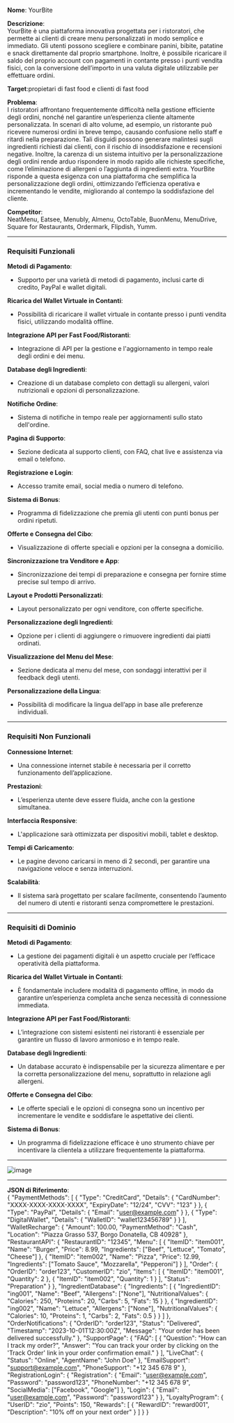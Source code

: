 **Nome**: YourBite

**Descrizione**:  
YourBite è una piattaforma innovativa progettata per i ristoratori, che permette ai clienti di creare menu personalizzati in modo semplice e immediato. Gli utenti possono scegliere e combinare panini, bibite, patatine e snack direttamente dal proprio smartphone. Inoltre, è possibile ricaricare il saldo del proprio account con pagamenti in contante presso i punti vendita fisici, con la conversione dell’importo in una valuta digitale utilizzabile per effettuare ordini.

**Target**:propietari di fast food e clienti di fast food

**Problema**:  
I ristoratori affrontano frequentemente difficoltà nella gestione efficiente degli ordini, nonché nel garantire un’esperienza cliente altamente personalizzata. In scenari di alto volume, ad esempio, un ristorante può ricevere numerosi ordini in breve tempo, causando confusione nello staff e ritardi nella preparazione. Tali disguidi possono generare malintesi sugli ingredienti richiesti dai clienti, con il rischio di insoddisfazione e recensioni negative. Inoltre, la carenza di un sistema intuitivo per la personalizzazione degli ordini rende arduo rispondere in modo rapido alle richieste specifiche, come l’eliminazione di allergeni o l’aggiunta di ingredienti extra. YourBite risponde a questa esigenza con una piattaforma che semplifica la personalizzazione degli ordini, ottimizzando l’efficienza operativa e incrementando le vendite, migliorando al contempo la soddisfazione del cliente.

**Competitor**:  
NeatMenu, Eatsee, Menubly, Almenu, OctoTable, BuonMenu, MenuDrive, Square for Restaurants, Ordermark, Flipdish, Yumm.

---

### **Requisiti Funzionali**

**Metodi di Pagamento**:  
- Supporto per una varietà di metodi di pagamento, inclusi carte di credito, PayPal e wallet digitali.

**Ricarica del Wallet Virtuale in Contanti**:  
- Possibilità di ricaricare il wallet virtuale in contante presso i punti vendita fisici, utilizzando modalità offline.

**Integrazione API per Fast Food/Ristoranti**:  
- Integrazione di API per la gestione e l'aggiornamento in tempo reale degli ordini e dei menu.

**Database degli Ingredienti**:  
- Creazione di un database completo con dettagli su allergeni, valori nutrizionali e opzioni di personalizzazione.

**Notifiche Ordine**:  
- Sistema di notifiche in tempo reale per aggiornamenti sullo stato dell'ordine.

**Pagina di Supporto**:  
- Sezione dedicata al supporto clienti, con FAQ, chat live e assistenza via email o telefono.

**Registrazione e Login**:  
- Accesso tramite email, social media o numero di telefono.

**Sistema di Bonus**:  
- Programma di fidelizzazione che premia gli utenti con punti bonus per ordini ripetuti.

**Offerte e Consegna del Cibo**:  
- Visualizzazione di offerte speciali e opzioni per la consegna a domicilio.

**Sincronizzazione tra Venditore e App**:  
- Sincronizzazione dei tempi di preparazione e consegna per fornire stime precise sul tempo di arrivo.

**Layout e Prodotti Personalizzati**:  
- Layout personalizzato per ogni venditore, con offerte specifiche.

**Personalizzazione degli Ingredienti**:  
- Opzione per i clienti di aggiungere o rimuovere ingredienti dai piatti ordinati.

**Visualizzazione del Menu del Mese**:  
- Sezione dedicata al menu del mese, con sondaggi interattivi per il feedback degli utenti.

**Personalizzazione della Lingua**:  
- Possibilità di modificare la lingua dell’app in base alle preferenze individuali.

---

### **Requisiti Non Funzionali**

**Connessione Internet**:  
- Una connessione internet stabile è necessaria per il corretto funzionamento dell’applicazione.

**Prestazioni**:  
- L’esperienza utente deve essere fluida, anche con la gestione simultanea.

**Interfaccia Responsive**:  
- L'applicazione sarà ottimizzata per dispositivi mobili, tablet e desktop.

**Tempi di Caricamento**:  
- Le pagine devono caricarsi in meno di 2 secondi, per garantire una navigazione veloce e senza interruzioni.

**Scalabilità**:  
- Il sistema sarà progettato per scalare facilmente, consentendo l’aumento del numero di utenti e ristoranti senza compromettere le prestazioni.

---

### **Requisiti di Dominio**

**Metodi di Pagamento**:  
- La gestione dei pagamenti digitali è un aspetto cruciale per l’efficace operatività della piattaforma.

**Ricarica del Wallet Virtuale in Contanti**:  
- È fondamentale includere modalità di pagamento offline, in modo da garantire un’esperienza completa anche senza necessità di connessione immediata.

**Integrazione API per Fast Food/Ristoranti**:  
- L’integrazione con sistemi esistenti nei ristoranti è essenziale per garantire un flusso di lavoro armonioso e in tempo reale.

**Database degli Ingredienti**:  
- Un database accurato è indispensabile per la sicurezza alimentare e per la corretta personalizzazione del menu, soprattutto in relazione agli allergeni.

**Offerte e Consegna del Cibo**:  
- Le offerte speciali e le opzioni di consegna sono un incentivo per incrementare le vendite e soddisfare le aspettative dei clienti.

**Sistema di Bonus**:  
- Un programma di fidelizzazione efficace è uno strumento chiave per incentivare la clientela a utilizzare frequentemente la piattaforma.

---

![image](https://github.com/user-attachments/assets/5f4dee4f-666a-4164-89f3-e05ac5350ff8)

---

**JSON di Riferimento**:  
{
  "PaymentMethods": [
    {
      "Type": "CreditCard",
      "Details": {
        "CardNumber": "XXXX-XXXX-XXXX-XXXX",
        "ExpiryDate": "12/24",
        "CVV": "123"
      }
    },
    {
      "Type": "PayPal",
      "Details": {
        "Email": "user@example.com"
      }
    },
    {
      "Type": "DigitalWallet",
      "Details": {
        "WalletID": "wallet123456789"
      }
    }
  ],
  "WalletRecharge": {
    "Amount": 100.00,
    "PaymentMethod": "Cash",
    "Location": "Piazza Grasso 537, Borgo Donatella, CB 40928"
  },
  "RestaurantAPI": {
    "RestaurantID": "12345",
    "Menu": [
      {
        "ItemID": "item001",
        "Name": "Burger",
        "Price": 8.99,
        "Ingredients": ["Beef", "Lettuce", "Tomato", "Cheese"]
      },
      {
        "ItemID": "item002",
        "Name": "Pizza",
        "Price": 12.99,
        "Ingredients": ["Tomato Sauce", "Mozzarella", "Pepperoni"]
      }
    ],
    "Order": {
      "OrderID": "order123",
      "CustomerID": "zio",
      "Items": [
        {
          "ItemID": "item001",
          "Quantity": 2
        },
        {
          "ItemID": "item002",
          "Quantity": 1
        }
      ],
      "Status": "Preparation"
    }
  },
  "IngredientDatabase": {
    "Ingredients": [
      {
        "IngredientID": "ing001",
        "Name": "Beef",
        "Allergens": ["None"],
        "NutritionalValues": {
          "Calories": 250,
          "Proteins": 20,
          "Carbs": 5,
          "Fats": 15
        }
      },
      {
        "IngredientID": "ing002",
        "Name": "Lettuce",
        "Allergens": ["None"],
        "NutritionalValues": {
          "Calories": 10,
          "Proteins": 1,
          "Carbs": 2,
          "Fats": 0.5
        }
      }
    ]
  },
  "OrderNotifications": {
    "OrderID": "order123",
    "Status": "Delivered",
    "Timestamp": "2023-10-01T12:30:00Z",
    "Message": "Your order has been delivered successfully."
  },
  "SupportPage": {
    "FAQ": [
      {
        "Question": "How can I track my order?",
        "Answer": "You can track your order by clicking on the 'Track Order' link in your order confirmation email."
      }
    ],
    "LiveChat": {
      "Status": "Online",
      "AgentName": "John Doe"
    },
    "EmailSupport": "support@example.com",
    "PhoneSupport": "+12 345 678 9"
  },
  "RegistrationLogin": {
    "Registration": {
      "Email": "user@example.com",
      "Password": "password123",
      "PhoneNumber": "+12 345 678 9",
      "SocialMedia": ["Facebook", "Google"]
    },
    "Login": {
      "Email": "user@example.com",
      "Password": "password123"
    }
  },
  "LoyaltyProgram": {
    "UserID": "zio",
    "Points": 150,
    "Rewards": [
      {
        "RewardID": "reward001",
        "Description": "10% off on your next order"
      }
    ]
  }
}


